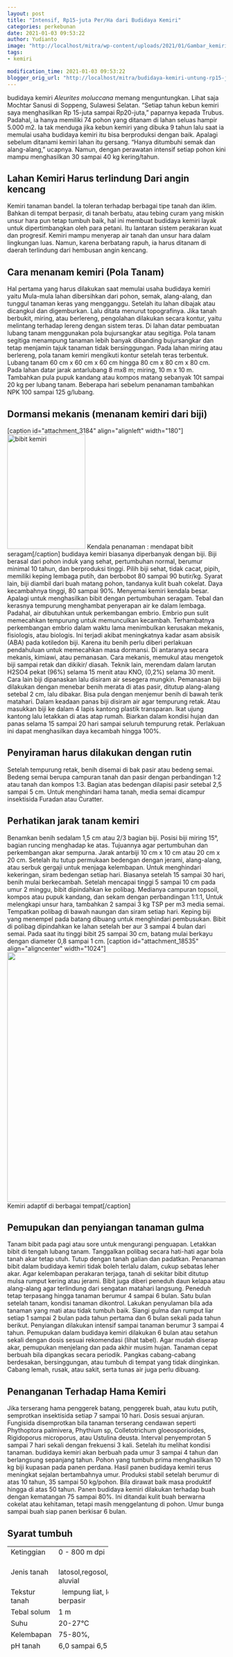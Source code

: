 ```yaml
---
layout: post
title: "Intensif, Rp15-juta Per/Ha dari Budidaya Kemiri"
categories: perkebunan
date: 2021-01-03 09:53:22
author: Yudianto
image: "http://localhost/mitra/wp-content/uploads/2021/01/Gambar_kemiri2_1024x762.jpg"
tags:
- kemiri

modification_time: 2021-01-03 09:53:22
blogger_orig_url: "http://localhost/mitra/budidaya-kemiri-untung-rp15-juta-per-ha.html"
---
```


budidaya kemiri <i>Aleurites moluccana</i> memang menguntungkan. Lihat saja Mochtar Sanusi di Soppeng, Sulawesi Selatan. “Setiap tahun kebun kemiri saya menghasilkan Rp 15-juta sampai Rp20-juta,” paparnya kepada Trubus. Padahal, ia hanya memiliki 74 pohon yang ditanam di lahan seluas hampir 5.000 m2.
Ia tak menduga jika kebun kemiri yang dibuka 9 tahun lalu saat ia memulai usaha budidaya kemiri itu bisa berproduksi dengan baik. Apalagi sebelum ditanami kemiri lahan itu gersang. “Hanya ditumbuhi semak dan alang-alang,” ucapnya. Namun, dengan perawatan intensif setiap pohon kini mampu menghasilkan 30 sampai 40 kg kering/tahun.
<h2 id="Daerah">Lahan Kemiri Harus terlindung Dari angin kencang</h2>
Kemiri tanaman bandel. Ia toleran terhadap berbagai tipe tanah dan iklim. Bahkan di tempat berpasir, di tanah berbatu, atau tebing curam yang miskin unsur hara pun tetap tumbuh baik, hal ini membuat budidaya kemiri layak untuk dipertimbangkan oleh para petani. Itu lantaran sistem perakaran kuat dan progresif.
Kemiri mampu menyerap air tanah dan unsur hara dalam lingkungan luas. Namun, karena berbatang rapuh, ia harus ditanam di daerah terlindung dari hembusan angin kencang.
<h2>Cara menanam kemiri (Pola Tanam)</h2>
Hal pertama yang harus dilakukan saat memulai usaha budidaya kemiri yaitu Mula-mula lahan dibersihkan dari pohon, semak, alang-alang, dan tunggul tanaman keras yang mengganggu. Setelah itu lahan dibajak atau dicangkul dan digemburkan. Lalu ditata menurut topografinya. Jika tanah berbukit, miring, atau berlereng, pengolahan dilakukan secara kontur, yaitu melintang terhadap lereng dengan sistem teras.
Di lahan datar pembuatan lubang tanam menggunakan pola bujursangkar atau segitiga. Pola tanam segitiga menampung tanaman lebih banyak dibanding bujursangkar dan tetap menjamin tajuk tanaman tidak bersinggungan. Pada lahan miring atau berlereng, pola tanam kemiri mengikuti kontur setelah teras terbentuk.
Lubang tanam 60 cm x 60 cm x 60 cm hingga 80 cm x 80 cm x 80 cm. Pada lahan datar jarak antarlubang 8 mx8 m; miring, 10 m x 10 m. Tambahkan pula pupuk kandang atau kompos matang sebanyak 10t sampai 20 kg per lubang tanam. Beberapa hari sebelum penanaman tambahkan NPK 100 sampai 125 g/lubang.
<h2 id="Daerah">Dormansi mekanis (menanam kemiri dari biji)</h2>
[caption id="attachment_3184" align="alignleft" width="180"]<a href="http://127.0.0.1/mitra/wp-content/uploads/2021/01/Gambar_kemiri_523x768.jpg"><img class="wp-image-3184" src="http://127.0.0.1/mitra/wp-content/uploads/2021/01/Gambar_kemiri_523x768.jpg" alt="bibit kemiri" width="180" height="264" /></a> Kendala penanaman : mendapat bibit seragam[/caption]
budidaya kemiri biasanya diperbanyak dengan biji. Biji berasal dari pohon induk yang sehat, pertumbuhan normal, berumur minimal 10 tahun, dan berproduksi tinggi. Pilih biji sehat, tidak cacat, pipih, memiliki keping lembaga putih, dan berbobot 80 sampai 90 butir/kg. Syarat lain, biji diambil dari buah matang pohon, tandanya kulit buah cokelat. Daya kecambahnya tinggi, 80 sampai 90%.
Menyemai kemiri kendala besar. Apalagi untuk menghasilkan bibit dengan pertumbuhan seragam. Tebal dan kerasnya tempurung menghambat penyerapan air ke dalam lembaga. Padahal, air dibutuhkan untuk perkembangan embrio.
Embrio pun sulit memecahkan tempurung untuk memunculkan kecambah. Terhambatnya perkembangan embrio dalam waktu lama menimbulkan kerusakan mekanis, fisiologis, atau biologis.
Ini terjadi akibat meningkatnya kadar asam absisik (ABA) pada kotiledon biji. Karena itu benih perlu diberi perlakuan pendahuluan untuk memecahkan masa dormansi. Di antaranya secara mekanis, kimiawi, atau pemanasan.
Cara mekanis, memukul atau mengetok biji sampai retak dan dikikir/ diasah. Teknik lain, merendam dalam larutan H2SO4 pekat (96%) selama 15 menit atau KNO, (0,2%) selama 30 menit. Cara lain biji dipanaskan lalu disiram air sesegera mungkin.
Pemanasan biji dilakukan dengan menebar benih merata di atas pasir, ditutup alang-alang setebal 2 cm, lalu dibakar. Bisa pula dengan menjemur benih di bawah terik matahari. Dalam keadaan panas biji disiram air agar tempurung retak.
Atau masukkan biji ke dalam 4 lapis kantong plastik transparan. Ikat ujung kantong lalu letakkan di atas atap rumah. Biarkan dalam kondisi hujan dan panas selama 15 sampai 20 hari sampai seluruh tempurung retak. Perlakuan ini dapat menghasilkan daya kecambah hingga 100%.
<h2 id="Penyiraman">Penyiraman harus dilakukan dengan rutin</h2>
Setelah tempurung retak, benih disemai di bak pasir atau bedeng semai. Bedeng semai berupa campuran tanah dan pasir dengan perbandingan 1:2 atau tanah dan kompos 1:3. Bagian atas bedengan dilapisi pasir setebal 2,5 sampai 5 cm. Untuk menghindari hama tanah, media semai dicampur insektisida Furadan atau Curatter.
<h2>Perhatikan jarak tanam kemiri</h2>
Benamkan benih sedalam 1,5 cm atau 2/3 bagian biji. Posisi biji miring 15°, bagian runcing menghadap ke atas. Tujuannya agar pertumbuhan dan perkembangan akar sempurna. Jarak antarbiji 10 cm x 10 cm atau 20 cm x 20 cm.
Setelah itu tutup permukaan bedengan dengan jerami, alang-alang, atau serbuk gergaji untuk menjaga kelembapan. Untuk menghindari kekeringan, siram bedengan setiap hari. Biasanya setelah 15 sampai 30 hari, benih mulai berkecambah.
Setelah mencapai tinggi 5 sampai 10 cm pada umur 2 minggu, bibit dipindahkan ke polibag. Medianya campuran topsoil, kompos atau pupuk kandang, dan sekam dengan perbandingan 1:1:1, Untuk melengkapi unsur hara, tambahkan 2 sampai 3 kg TSP per m3 media semai.
Tempatkan polibag di bawah naungan dan siram setiap hari. Keping biji yang menempel pada batang dibuang untuk menghindari pembusukan. Bibit di polibag dipindahkan ke lahan setelah ber aur 3 sampai 4 bulan dari semai. Pada saat itu tinggi bibit 25 sampai 30 cm, batang mulai berkayu dengan diameter 0,8 sampai 1 cm.
[caption id="attachment_18535" align="aligncenter" width="1024"]<img class="wp-image-18535 size-large" src="http://127.0.0.1/mitra/wp-content/uploads/2021/01/budidaya-kemiri--1024x576.jpg" alt="" width="1024" height="576" /> Kemiri adaptif di berbagai tempat[/caption]
<h2 id="Pupuk">Pemupukan dan penyiangan tanaman gulma</h2>
Tanam bibit pada pagi atau sore untuk mengurangi penguapan. Letakkan bibit di tengah lubang tanam. Tanggalkan polibag secara hati-hati agar bola tanah akar tetap utuh. Tutup dengan tanah galian dan padatkan. Penanaman bibit dalam budidaya kemiri tidak boleh terlalu dalam, cukup sebatas leher akar.
Agar kelembapan perakaran terjaga, tanah di sekitar bibit ditutup mulsa rumput kering atau jerami. Bibit juga diberi peneduh daun kelapa atau alang-alang agar terlindung dari sengatan matahari langsung. Peneduh tetap terpasang hingga tanaman berumur 4 sampai 6 bulan.
Satu bulan setelah tanam, kondisi tanaman dikontrol. Lakukan penyulaman bila ada tanaman yang mati atau tidak tumbuh baik. Siangi gulma dan rumput liar setiap 1 sampai 2 bulan pada tahun pertama dan 6 bulan sekali pada tahun berikut. Penyiangan dilakukan intensif sampai tanaman berumur 3 sampai 4 tahun.
Pemupukan dalam budidaya kemiri dilakukan 6 bulan atau setahun sekali dengan dosis sesuai rekomendasi (lihat tabel). Agar mudah diserap akar, pemupukan menjelang dan pada akhir musim hujan.
Tanaman cepat berbuah bila dipangkas secara periodik. Pangkas cabang-cabang berdesakan, bersinggungan, atau tumbuh di tempat yang tidak diinginkan. Cabang lemah, rusak, atau sakit, serta tunas air juga perlu dibuang.
<h2>Penanganan Terhadap Hama Kemiri</h2>
Jika terserang hama penggerek batang, penggerek buah, atau kutu putih, semprotkan insektisida setiap 7 sampai 10 hari. Dosis sesuai anjuran. Fungisida disemprotkan bila tanaman terserang cendawan seperti Phythoptora palmivera, Phythium sp, Colletotrichum gloeosporioides, Rigidoporus microporus, atau Ustulina deusta. Interval penyemprotan 5 sampai 7 hari sekali dengan frekuensi 3 kali. Setelah itu melihat kondisi tanaman.
budidaya kemiri akan berbuah pada umur 3 sampai 4 tahun dan berlangsung sepanjang tahun. Pohon yang tumbuh prima menghasilkan 10 kg biji kupasan pada panen perdana. Hasil panen budidaya kemiri terus meningkat sejalan bertambahnya umur. Produksi stabil setelah berumur di atas 10 tahun, 35 sampai 50 kg/pohon. Bila dirawat baik masa produktif hingga di atas 50 tahun.
Panen budidaya kemiri dilakukan terhadap buah dengan kematangan 75 sampai 80%. Ini ditandai kulit buah berwarna cokelat atau kehitaman, tetapi masih menggelantung di pohon. Umur bunga sampai buah siap panen berkisar 6 bulan.
<h2 id="tumbuh">Syarat tumbuh</h2>
<table style="width: 233px; height: 244px;">
<tbody>
<tr>
<td style="width: 85px;">Ketinggian</td>
<td style="width: 147px;">0 - 800 m dpi</td>
</tr>
<tr>
<td style="width: 85px;">Jenis tanah</td>
<td style="width: 147px;">&nbsp;
latosol,regosol,andosol, aluvial</td>
</tr>
<tr>
<td style="width: 85px;">Tekstur tanah</td>
<td style="width: 147px;">&nbsp;
lempung liat,
lempung berpasir</td>
</tr>
<tr>
<td style="width: 85px;">Tebal solum</td>
<td style="width: 147px;">1 m</td>
</tr>
<tr>
<td style="width: 85px;">Suhu</td>
<td style="width: 147px;">20-27°C</td>
</tr>
<tr>
<td style="width: 85px;">Kelembapan</td>
<td style="width: 147px;">75-80%,</td>
</tr>
<tr>
<td style="width: 85px;">pH tanah</td>
<td style="width: 147px;">6,0 sampai 6,5</td>
</tr>
<tr>
<td style="width: 85px;">Curah hujan</td>
<td style="width: 147px;">&nbsp;
1.000 sampai 2.500 mm/
tahun</td>
</tr>
<tr>
<td style="width: 85px;">Hari hujan</td>
<td style="width: 147px;">80 sampai 110 hari/tahun</td>
</tr>
<tr>
<td style="width: 85px;"></td>
<td style="width: 147px;"></td>
</tr>
</tbody>
</table>
<!-- DivTable.com -->
&nbsp;
